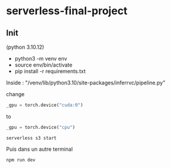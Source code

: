 # serverless-final-project
## Init
(python 3.10.12)
- python3 -m venv env
- source env/bin/activate
- pip install -r requirements.txt

Inside :
"/venv/lib/python3.10/site-packages/inferrvc/pipeline.py"

change 
```python
_gpu = torch.device("cuda:0")
```
to
```python
_gpu = torch.device("cpu")
```

`serverless s3 start`

Puis dans un autre terminal

`npm run dev`